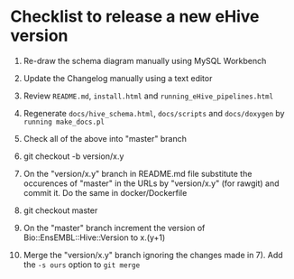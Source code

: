 Checklist to release a new eHive version
========================================

1. Re-draw the schema diagram manually using MySQL Workbench

2. Update the Changelog manually using a text editor

3. Review `README.md`, `install.html` and `running_eHive_pipelines.html`

4. Regenerate `docs/hive_schema.html`, `docs/scripts` and `docs/doxygen` by `running make_docs.pl`

5. Check all of the above into "master" branch

6. git checkout -b version/x.y

7. On the "version/x.y" branch in README.md file substitute the occurences of "master" in the URLs by "version/x.y" (for rawgit) and commit it. Do the same in docker/Dockerfile

8. git checkout master

9. On the "master" branch increment the version of Bio::EnsEMBL::Hive::Version to x.(y+1)

10. Merge the "version/x.y" branch ignoring the changes made in 7). Add the
    `-s ours` option to `git merge`

